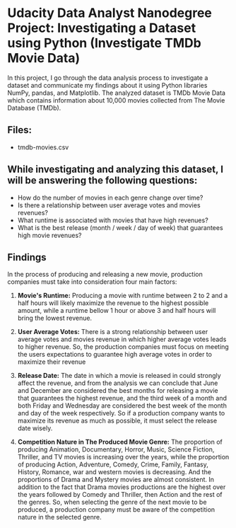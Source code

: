 # Udacity Data Analyst Nanodegree Project: Investigating a Dataset using Python (Investigate TMDb Movie Data)

In this project, I go through the data analysis process to investigate a dataset and communicate my findings about it using Python libraries NumPy, pandas, and Matplotlib. The analyzed dataset is TMDb Movie Data which contains information about 10,000 movies collected from The Movie Database (TMDb).

## Files:
- tmdb-movies.csv

## While investigating and analyzing this dataset, I will be answering the following questions:

- How do the number of movies in each genre change over time?
- Is there a relationship between user average votes and movies revenues?
- What runtime is associated with movies that have high revenues?
- What is the best release (month / week / day of week) that guarantees high movie revenues?

## Findings

In the process of producing and releasing a new movie, production companies must take into consideration four main factors:

1. **Movie's Runtime:** Producing a movie with runtime between 2 to 2 and a half hours will likely maximize the revenue to the highest possible amount, while a runtime bellow 1 hour or above 3 and half hours will bring the lowest revenue. 


2. **User Average Votes:** There is a strong relationship between user average votes and movies revenue in which higher average votes leads to higher revenue. So, the production companies must focus on meeting the users expectations to guarantee high average votes in order to maximize their revenue


3. **Release Date:** The date in which a movie is released in could strongly affect the revenue, and from the analysis we can conclude that June and December are considered the best months for releasing a movie that guarantees the highest revenue, and the third week of a month and both Friday and Wednesday are considered the best week of the month and day of the week respectively. So if a production company wants to maximize its revenue as much as possible, it must select the release date wisely. 


4. **Competition Nature in The Produced Movie Genre:** The proportion of producing Animation, Documentary, Horror, Music, Science Fiction, Thriller, and TV movies is increasing over the years, while the proportion of producing Action, Adventure, Comedy, Crime, Family, Fantasy, History, Romance, war and western movies is decreasing. And the proportions of Drama and Mystery movies are almost consistent. In addition to the fact that Drama movies productions are the highest over the years followed by Comedy and Thriller, then Action and the rest of the genres. So, when selecting the genre of the next movie to be produced, a production company must be aware of the competition nature in the selected genre. 
